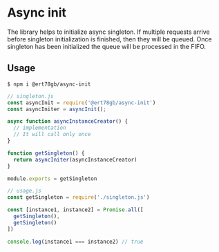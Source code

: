 # Async init

The library helps to initialize async singleton.
If multiple requests arrive before singleton initialization is finished, then they will be queued.
Once singleton has been initialized the queue will be processed in the FIFO.

## Usage

`$ npm i @ert78gb/async-init`

```javascript
// singleton.js
const asyncInit = require('@ert78gb/async-init')
const asyncIniter = asyncInit();

async function asyncInstanceCreator() {
  // implementation
  // It will call only once
}

function getSingleton() {
  return asyncIniter(asyncInstanceCreator)
}

module.exports = getSingleton

// usage.js
const getSingleton = require('./singleton.js')

const [instance1, instance2] = Promise.all([
  getSingleton(),
  getSingleton()
])

console.log(instance1 === instance2) // true
```
